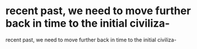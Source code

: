# recent past, we need to move further back in time to the initial civiliza-

recent past, we need to move further back in time to the initial civiliza-